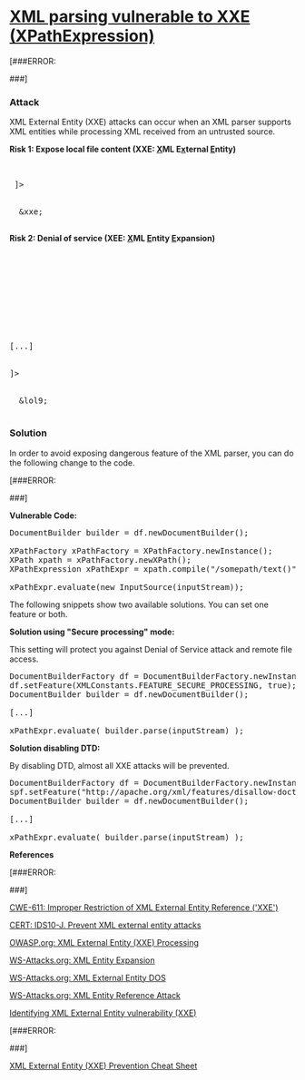 # [XML parsing vulnerable to XXE (XPathExpression)](http://find-sec-bugs.github.io/bugs.htm#XXE_XPATH)

[###ERROR: 
<!--XXE_GENERIC_START--> ###]

### Attack

XML External Entity (XXE) attacks can occur when an XML parser supports XML entities while processing XML received
from an untrusted source.

**Risk 1: Expose local file content (XXE: <u>X</u>ML E<u>x</u>ternal <u>E</u>ntity)**

<pre>

 <!--?xml version="1.0" encoding="ISO-8859-1"?-->
 ]&gt;

 <foo>
  &amp;xxe;
 </foo></pre>

**Risk 2: Denial of service (XEE: <u>X</u>ML <u>E</u>ntity <u>E</u>xpansion)**

<pre>

 <!--?xml version="1.0"?-->

 <!--ELEMENT lolz (#PCDATA)-->

 <!--ENTITY lol1 "&lol;&lol;&lol;&lol;&lol;&lol;&lol;&lol;&lol;&lol;"-->

 <!--ENTITY lol2 "&lol1;&lol1;&lol1;&lol1;&lol1;&lol1;&lol1;&lol1;&lol1;&lol1;"-->

 <!--ENTITY lol3 "&lol2;&lol2;&lol2;&lol2;&lol2;&lol2;&lol2;&lol2;&lol2;&lol2;"-->
[...]

 <!--ENTITY lol9 "&lol8;&lol8;&lol8;&lol8;&lol8;&lol8;&lol8;&lol8;&lol8;&lol8;"-->
]&gt;

 <lolz>
  &amp;lol9;
 </lolz></pre>

### Solution

In order to avoid exposing dangerous feature of the XML parser, you can do the following change to the code.

[###ERROR: 
<!--XXE_GENERIC_END--> ###]

**Vulnerable Code:**

<pre>DocumentBuilder builder = df.newDocumentBuilder();

XPathFactory xPathFactory = XPathFactory.newInstance();
XPath xpath = xPathFactory.newXPath();
XPathExpression xPathExpr = xpath.compile("/somepath/text()");

xPathExpr.evaluate(new InputSource(inputStream));</pre>

The following snippets show two available solutions. You can set one feature or both.

**Solution using "Secure processing" mode:**

This setting will protect you against Denial of Service attack and remote file access.

<pre>
DocumentBuilderFactory df = DocumentBuilderFactory.newInstance();
df.setFeature(XMLConstants.FEATURE_SECURE_PROCESSING, true);
DocumentBuilder builder = df.newDocumentBuilder();

[...]

xPathExpr.evaluate( builder.parse(inputStream) );</pre>

**Solution disabling DTD:**

By disabling DTD, almost all XXE attacks will be prevented.

<pre>
DocumentBuilderFactory df = DocumentBuilderFactory.newInstance();
spf.setFeature("http://apache.org/xml/features/disallow-doctype-decl", true);
DocumentBuilder builder = df.newDocumentBuilder();

[...]

xPathExpr.evaluate( builder.parse(inputStream) );</pre>

**References**  

[###ERROR: 
<!--XXE_GENERIC_START--> ###]
[CWE-611: Improper Restriction of XML External Entity Reference ('XXE')](http://cwe.mitre.org/data/definitions/611.html)  

[CERT: IDS10-J. Prevent XML external entity attacks](https://www.securecoding.cert.org/confluence/pages/viewpage.action?pageId=61702260)  

[OWASP.org: XML External Entity (XXE) Processing](https://www.owasp.org/index.php/XML_External_Entity_%28XXE%29_Processing)  

[WS-Attacks.org: XML Entity Expansion](http://www.ws-attacks.org/index.php/XML_Entity_Expansion)  

[WS-Attacks.org: XML External Entity DOS](http://www.ws-attacks.org/index.php/XML_External_Entity_DOS)  

[WS-Attacks.org: XML Entity Reference Attack](http://www.ws-attacks.org/index.php/XML_Entity_Reference_Attack)  

[Identifying XML External Entity vulnerability (XXE)](http://blog.h3xstream.com/2014/06/identifying-xml-external-entity.html)  

[###ERROR: 
<!--XXE_GENERIC_END--> ###]
[XML External Entity (XXE) Prevention Cheat Sheet](https://www.owasp.org/index.php/XML_External_Entity_(XXE)_Prevention_Cheat_Sheet#XPathExpression)